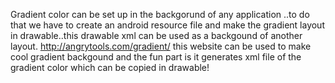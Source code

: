 Gradient color can be set up in the backgorund of any application ..to do that we have to create an android resource file and make the 
gradient layout in drawable..this drawable xml can be used as a backgound of another layout.
http://angrytools.com/gradient/ this website can be used to make cool gradient backgound and the fun part is it generates xml file of the 
gradient color which can be copied in drawable!
